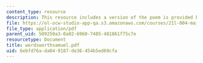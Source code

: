 ```yaml
---
content_type: resource
description: This resource includes a version of the poem is provided by William Wordsworth.
file: https://ol-ocw-studio-app-qa.s3.amazonaws.com/courses/21l-004-major-poets-fall-2001/6ebfd76ada049187de36454b5ed69cfa_wordsworthsamuel.pdf
file_type: application/pdf
parent_uid: 509250a3-0a02-6960-7405-481861f75c7e
resourcetype: Document
title: wordsworthsamuel.pdf
uid: 6ebfd76a-da04-9187-de36-454b5ed69cfa
---
```

